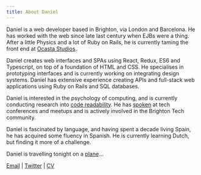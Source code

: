 ```yaml
---
title: About Daniel
---
```

Daniel is a web developer based in Brighton, via London and Barcelona. He has worked with the web since late last century when EJBs were a thing. After a little Physics and a lot of Ruby on Rails, he is currently taming the front end at [Ocasta Studios](https://ocasta.com/).

Daniel creates web interfaces and SPAs using React, Redux, ES6 and Typescript, on top of a foundation of HTML and CSS. He specialises in prototyping interfaces and is currently working on integrating design systems. Daniel has extensive experience creating APIs and full-stack web applications using Ruby on Rails and SQL databases.

Daniel is interested in the psychology of computing, and is currently conducting research into [code readability](/readability). He has [spoken](/talks) at tech conferences and meetups and is actively involved in the Brighton Tech community.

Daniel is fascinated by language, and having spent a decade living Spain, he has acquired some fluency in Spanish. He is currently learning Dutch, but finding it more of a challenge.

Daniel is travelling tonight on a [plane](https://www.youtube.com/watch?v=0f0TMfQNRk8)...

[Email](mailto:daniel@vanberzon.com) | [Twitter](https://twitter.com/dvberzon) | [CV](/cv2020.pdf)
